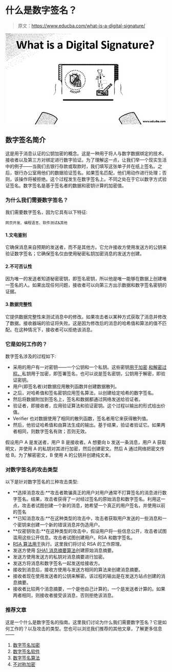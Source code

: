 # 什么是数字签名？

> 原文：<https://www.educba.com/what-is-a-digital-signature/>

![what is a digital signature](img/c4cbe46462416271bce06c788aa7c793.png)



## 数字签名简介

这是用于消息认证的公钥加密的概念。这是一种用于将人与数字数据绑定的技术。接收者以及第三方对绑定进行数字验证。为了理解这一点，让我们举一个现实生活中的例子——当我们去银行存款或取款时，我们填写这张单子并在纸上签名。之后，银行办公室用他们的数据验证签名。如果签名匹配，他们用动作进行处理；否则，该操作将被拒绝。这个过程发生在数字签名上。不同之处在于它以数字方式验证签名。数字签名是基于签名者的数据和密钥计算的加密值。

### 为什么我们需要数字签名？

我们需要数字签名，因为它具有以下特征:

<small>网页开发、编程语言、软件测试&其他</small>

#### 1.文电鉴别

它确保消息来自预期的发送者，而不是其他方。它允许接收方使用发送方的公钥来验证数字签名；它确保签名仅由使用秘密私钥加密消息的发送方创建。

#### 2.不可否认性

因为唯一的发送者知道秘密密钥，即签名密钥，所以他是唯一能够在数据上创建唯一签名的人。如果出现任何问题，接收者可以向第三方出示数据和数字签名密钥的证据。

#### 3.数据完整性

它提供数据完整性来测试消息中的修改。如果攻击者以某种方式获取了消息并修改了数据。接收器端的验证将失败。这是因为修改后的消息的哈希值和算法的值不匹配。在这种情况下，接收者可以拒绝该消息。

### 它是如何工作的？

数字签名涉及的过程如下:

*   采用的用户有一对密钥——一个公钥和一个私钥。这些密钥[用于加密](https://www.educba.com/what-is-encryption/) [和解密过程。](https://www.educba.com/what-is-decryption/)私钥用于加密，即签署签名，也可以说是签名密钥，公钥用于解密，即验证密钥。
*   用户(即签名者)对数据应用散列函数并创建数据散列。
*   之后，对哈希值和签名密钥应用签名算法，以创建给定哈希的数字签名。
*   然后将数据附加到签名上，签名和数据都通过网络发送给验证者。
*   验证者，即接收者，应用验证算法和验证密钥。这个过程以输出的形式给出价值。
*   Verifier 也对数据使用了相同的散列函数，签名者用它来获得散列值。
*   然后，他验证哈希值和由算法生成的输出。基于结果，验证者验证它。如果两者相同，则数字签名有效；否则无效。

假设用户 A 是发送者，用户 B 是接收者。A 想要向 b 发送一条消息，用户 A 获取明文，并使用 A 的私钥对其进行加密，然后创建密文。然后 A 通过网络把密文传给 B。为了解密密文，B 使用 A 的公钥并创建纯文本。

### 对数字签名的攻击类型

以下是针对数字签名的三种攻击类型:

*   **选择消息攻击:**攻击者欺骗真正的用户对用户通常不打算签名的消息进行数字签名。结果，攻击者获得了一对经过签名的原始消息和数字签名。利用这一点，攻击者试图创建一个新的消息，她希望一个真正的用户签名，并使用以前的签名
*   **已知消息攻击:**在这种类型的攻击中，攻击者获取用户发送的一些消息和一个密钥来创建一个新的错误消息并伪造用户。
*   **仅密钥攻击:**在这种类型的攻击中，假设用户将一些信息公开，攻击者试图滥用这些公开信息。攻击者试图创建用户。RSA 和数字签名。
*   [RSA 算法用于](https://www.educba.com/rsa-algorithm/)执行。这里我们将讨论 RSA 的工作原理。
*   发送方使用 [SHA1 消息摘要算法](https://www.educba.com/sha-algorithm/)创建原始消息摘要。
*   发送方使用发送方的私钥对消息摘要进行加密。
*   发送方将消息和数字签名一起发送给接收方。
*   接收到消息后，接收方使用与发送方相同的算法来创建消息摘要。
*   接收者现在使用发送者的公钥来解密。该过程的输出是在发送方站点创建的消息摘要。
*   接收者比较两个消息摘要，一个是他自己计算的，一个是发送者计算的。如果两者相同，则接收者接受该消息，否则拒绝该消息。

### 推荐文章

这是一个什么是数字签名的指南。这里我们讨论为什么我们需要数字签名？它是如何工作的？以及攻击的类型。您也可以浏览我们推荐的其他文章，了解更多信息——

1.  [数字签名加密](https://www.educba.com/digital-signature-cryptography/)
2.  [数字签名软件](https://www.educba.com/digital-signature-softwares/)
3.  [数字签名算法](https://www.educba.com/digital-signature-algorithm/)
4.  [不对称加密](https://www.educba.com/asymmetric-encryption/)





